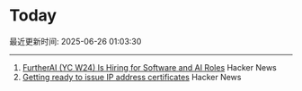 # Today

最近更新时间: 2025-06-26 01:03:30

--- 
1. [FurtherAI (YC W24) Is Hiring for Software and AI Roles](https://www.ycombinator.com/companies/furtherai/jobs) Hacker News
2. [Getting ready to issue IP address certificates](https://community.letsencrypt.org/t/getting-ready-to-issue-ip-address-certificates/238777) Hacker News
